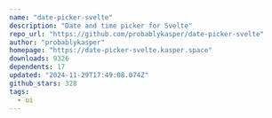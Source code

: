 ```yaml
---
name: "date-picker-svelte"
description: "Date and time picker for Svelte"
repo_url: "https://github.com/probablykasper/date-picker-svelte"
author: "probablykasper"
homepage: "https://date-picker-svelte.kasper.space"
downloads: 9326
dependents: 17
updated: "2024-11-29T17:49:08.074Z"
github_stars: 328
tags: 
  - ui
---
```

